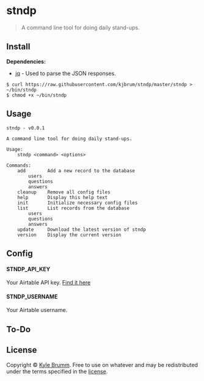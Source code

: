 # stndp

> A command line tool for doing daily stand-ups.


## Install

__Dependencies:__

- [jq](https://stedolan.github.io/jq) - Used to parse the JSON responses.

```
$ curl https://raw.githubusercontent.com/kjbrum/stndp/master/stndp > ~/bin/stndp
$ chmod +x ~/bin/stndp
```


## Usage

```
stndp - v0.0.1

A command line tool for doing daily stand-ups.

Usage:
    stndp <command> <options>

Commands:
    add        Add a new record to the database
        users
        questions
        answers
    cleanup    Remove all config files
    help       Display this help text
    init       Initialize necessary config files
    list       List records from the database
        users
        questions
        answers
    update     Download the latest version of stndp
    version    Display the current version
```


## Config

#### STNDP_API_KEY

Your Airtable API key. [Find it here](https://airtable.com/account)

#### STNDP_USERNAME

Your Airtable username.


## To-Do


## License

Copyright © [Kyle Brumm](http://kylebrumm.com). Free to use on whatever and may be redistributed under the terms specified in the [license](LICENSE.md).
